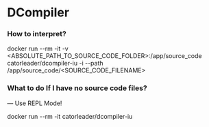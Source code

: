 # DCompiler

### How to interpret?

docker run --rm -it -v <ABSOLUTE_PATH_TO_SOURCE_CODE_FOLDER>:/app/source_code catorleader/dcompiler-iu -i --path /app/source_code/<SOURCE_CODE_FILENAME>

### What to do If I have no source code files?

— Use REPL Mode!

docker run --rm -it catorleader/dcompiler-iu
